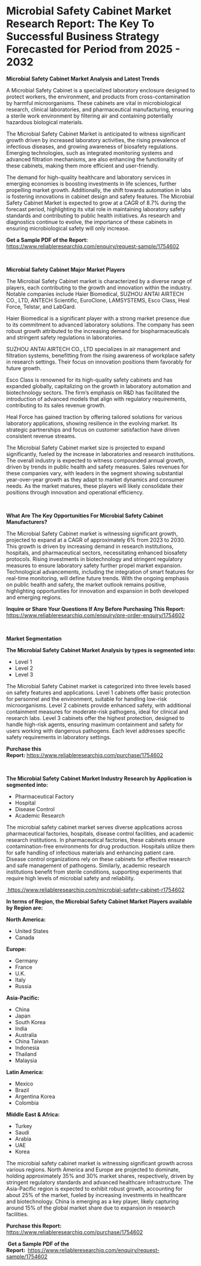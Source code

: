 <p><h1>Microbial Safety Cabinet Market Research Report: The Key To Successful Business Strategy Forecasted for Period from 2025 - 2032</h1></p><p><strong>Microbial Safety Cabinet Market Analysis and Latest Trends</strong></p>
<p><p>A Microbial Safety Cabinet is a specialized laboratory enclosure designed to protect workers, the environment, and products from cross-contamination by harmful microorganisms. These cabinets are vital in microbiological research, clinical laboratories, and pharmaceutical manufacturing, ensuring a sterile work environment by filtering air and containing potentially hazardous biological materials.</p><p>The Microbial Safety Cabinet Market is anticipated to witness significant growth driven by increased laboratory activities, the rising prevalence of infectious diseases, and growing awareness of biosafety regulations. Emerging technologies, such as integrated monitoring systems and advanced filtration mechanisms, are also enhancing the functionality of these cabinets, making them more efficient and user-friendly.</p><p>The demand for high-quality healthcare and laboratory services in emerging economies is boosting investments in life sciences, further propelling market growth. Additionally, the shift towards automation in labs is fostering innovations in cabinet design and safety features. The Microbial Safety Cabinet Market is expected to grow at a CAGR of 8.7% during the forecast period, highlighting its vital role in maintaining laboratory safety standards and contributing to public health initiatives. As research and diagnostics continue to evolve, the importance of these cabinets in ensuring microbiological safety will only increase.</p></p>
<p><strong>Get a Sample PDF of the Report:&nbsp;</strong> <a href="https://www.reliableresearchiq.com/enquiry/request-sample/1754602?utm_campaign=1896&utm_medium=2&utm_source=Github&utm_content=ia&utm_term=13042025&utm_id=microbial-safety-cabinet">https://www.reliableresearchiq.com/enquiry/request-sample/1754602</a></p>
<p>&nbsp;</p>
<p><strong>Microbial Safety Cabinet Major Market Players</strong></p>
<p><p>The Microbial Safety Cabinet market is characterized by a diverse range of players, each contributing to the growth and innovation within the industry. Notable companies include Haier Biomedical, SUZHOU ANTAI AIRTECH CO., LTD, ANTECH Scientific, EuroClone, LAMSYSTEMS, Esco Class, Heal Force, Telstar, and LabGard. </p><p>Haier Biomedical is a significant player with a strong market presence due to its commitment to advanced laboratory solutions. The company has seen robust growth attributed to the increasing demand for biopharmaceuticals and stringent safety regulations in laboratories. </p><p>SUZHOU ANTAI AIRTECH CO., LTD specializes in air management and filtration systems, benefitting from the rising awareness of workplace safety in research settings. Their focus on innovation positions them favorably for future growth.</p><p>Esco Class is renowned for its high-quality safety cabinets and has expanded globally, capitalizing on the growth in laboratory automation and biotechnology sectors. The firm’s emphasis on R&D has facilitated the introduction of advanced models that align with regulatory requirements, contributing to its sales revenue growth.</p><p>Heal Force has gained traction by offering tailored solutions for various laboratory applications, showing resilience in the evolving market. Its strategic partnerships and focus on customer satisfaction have driven consistent revenue streams.</p><p>The Microbial Safety Cabinet market size is projected to expand significantly, fueled by the increase in laboratories and research institutions. The overall industry is expected to witness compounded annual growth, driven by trends in public health and safety measures. Sales revenues for these companies vary, with leaders in the segment showing substantial year-over-year growth as they adapt to market dynamics and consumer needs. As the market matures, these players will likely consolidate their positions through innovation and operational efficiency.</p></p>
<p>&nbsp;</p>
<p><strong>What Are The Key Opportunities For Microbial Safety Cabinet Manufacturers?</strong></p>
<p><p>The Microbial Safety Cabinet market is witnessing significant growth, projected to expand at a CAGR of approximately 6% from 2023 to 2030. This growth is driven by increasing demand in research institutions, hospitals, and pharmaceutical sectors, necessitating enhanced biosafety protocols. Rising investments in biotechnology and stringent regulatory measures to ensure laboratory safety further propel market expansion. Technological advancements, including the integration of smart features for real-time monitoring, will define future trends. With the ongoing emphasis on public health and safety, the market outlook remains positive, highlighting opportunities for innovation and expansion in both developed and emerging regions.</p></p>
<p><strong>Inquire or Share Your Questions If Any Before Purchasing This Report:</strong> <a href="https://www.reliableresearchiq.com/enquiry/pre-order-enquiry/1754602?utm_campaign=1896&utm_medium=2&utm_source=Github&utm_content=ia&utm_term=13042025&utm_id=microbial-safety-cabinet">https://www.reliableresearchiq.com/enquiry/pre-order-enquiry/1754602</a></p>
<p>&nbsp;</p>
<p><strong>Market Segmentation</strong></p>
<p><strong>The Microbial Safety Cabinet Market Analysis by types is segmented into:</strong></p>
<p><ul><li>Level 1</li><li>Level 2</li><li>Level 3</li></ul></p>
<p><p>The Microbial Safety Cabinet market is categorized into three levels based on safety features and applications. Level 1 cabinets offer basic protection for personnel and the environment, suitable for handling low-risk microorganisms. Level 2 cabinets provide enhanced safety, with additional containment measures for moderate-risk pathogens, ideal for clinical and research labs. Level 3 cabinets offer the highest protection, designed to handle high-risk agents, ensuring maximum containment and safety for users working with dangerous pathogens. Each level addresses specific safety requirements in laboratory settings.</p></p>
<p><strong>Purchase this Report:&nbsp;</strong><a href="https://www.reliableresearchiq.com/purchase/1754602?utm_campaign=1896&utm_medium=2&utm_source=Github&utm_content=ia&utm_term=13042025&utm_id=microbial-safety-cabinet">https://www.reliableresearchiq.com/purchase/1754602</a></p>
<p>&nbsp;</p>
<p><strong>The Microbial Safety Cabinet Market Industry Research by Application is segmented into:</strong></p>
<p><ul><li>Pharmaceutical Factory</li><li>Hospital</li><li>Disease Control</li><li>Academic Research</li></ul></p>
<p><p>The microbial safety cabinet market serves diverse applications across pharmaceutical factories, hospitals, disease control facilities, and academic research institutions. In pharmaceutical factories, these cabinets ensure contamination-free environments for drug production. Hospitals utilize them for safe handling of infectious materials and enhancing patient care. Disease control organizations rely on these cabinets for effective research and safe management of pathogens. Similarly, academic research institutions benefit from sterile conditions, supporting experiments that require high levels of microbial safety and reliability.</p></p>
<p><a href="https://www.reliableresearchiq.com/microbial-safety-cabinet-r1754602?utm_campaign=1896&utm_medium=2&utm_source=Github&utm_content=ia&utm_term=13042025&utm_id=microbial-safety-cabinet">&nbsp;https://www.reliableresearchiq.com/microbial-safety-cabinet-r1754602</a></p>
<p><strong>In terms of Region, the Microbial Safety Cabinet Market Players available by Region are:</strong></p>
<p>
    <p> <strong> North America: </strong>
        <ul>
            <li>United States</li>
            <li>Canada</li>
        </ul>
        </p> 
    <p> <strong> Europe: </strong>
        <ul>
            <li>Germany</li>
            <li>France</li>
            <li>U.K.</li>
            <li>Italy</li>
            <li>Russia</li>
        </ul>
        </p> 
    <p> <strong> Asia-Pacific: </strong>
        <ul>
            <li>China</li>
            <li>Japan</li>
            <li>South Korea</li>
            <li>India</li>
            <li>Australia</li>
            <li>China Taiwan</li>
            <li>Indonesia</li>
            <li>Thailand</li>
            <li>Malaysia</li>
        </ul>
        </p> 
    <p> <strong> Latin America: </strong>
        <ul>
            <li>Mexico</li>
            <li>Brazil</li>
            <li>Argentina Korea</li>
            <li>Colombia</li>
        </ul>
        </p> 
    <p> <strong> Middle East & Africa: </strong>
        <ul>
            <li>Turkey</li>
            <li>Saudi</li>
            <li>Arabia</li>
            <li>UAE</li>
            <li>Korea</li>
        </ul>
    </p>
    </p>
<p><p>The microbial safety cabinet market is witnessing significant growth across various regions. North America and Europe are projected to dominate, holding approximately 35% and 30% market shares, respectively, driven by stringent regulatory standards and advanced healthcare infrastructure. The Asia-Pacific region is expected to exhibit robust growth, accounting for about 25% of the market, fueled by increasing investments in healthcare and biotechnology. China is emerging as a key player, likely capturing around 15% of the global market share due to expansion in research facilities.</p></p>
<p><strong>Purchase this Report: </strong><a href="https://www.reliableresearchiq.com/purchase/1754602?utm_campaign=1896&utm_medium=2&utm_source=Github&utm_content=ia&utm_term=13042025&utm_id=microbial-safety-cabinet">https://www.reliableresearchiq.com/purchase/1754602</a></p>
<p>&nbsp;<strong>Get a Sample PDF of the Report:&nbsp;&nbsp;</strong><a href="https://www.reliableresearchiq.com/enquiry/request-sample/1754602?utm_campaign=1896&utm_medium=2&utm_source=Github&utm_content=ia&utm_term=13042025&utm_id=microbial-safety-cabinet">https://www.reliableresearchiq.com/enquiry/request-sample/1754602</a></p>
<p><strong></strong></p>
<p><p></p><p></p><p></p></p>